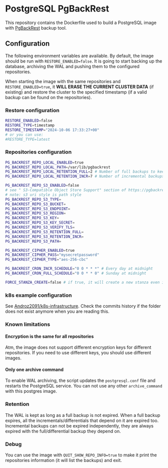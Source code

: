 # PostgreSQL PgBackRest

This repository contains the Dockerfile used to build a PostgreSQL image with [PgBackRest](https://pgbackrest.org/) backup tool.

## Configuration

The following environment variables are available. By default, the image should be run with `RESTORE_ENABLED=false`. It is going to start backing up the database, archiving the WAL and pushing them to the configured repositories.

When starting the image with the same repositories and `RESTORE_ENABLED=true`, it **WILL ERASE THE CURRENT CLUSTER DATA** (if existing) and restore the cluster to the specified timestamp (if a valid backup can be found on the repositories).

### Restore configuration

```bash
RESTORE_ENABLED=false
RESTORE_TYPE=timestamp
RESTORE_TIMESTAMP="2024-10-06 17:33:27+00"
# or you can use:
#RESTORE_TYPE=latest
```

### Repositories configuration

```bash
PG_BACKREST_REPO_LOCAL_ENABLED=true
PG_BACKREST_REPO_LOCAL_PATH=/var/lib/pgbackrest
PG_BACKREST_REPO_LOCAL_RETENTION_FULL=2 # Number of full backups to keep
PG_BACKREST_REPO_LOCAL_RETENTION_INCR=7 # Number of incremental backups to keep

PG_BACKREST_REPO_S3_ENABLED=false
# see " S3-Compatible Object Store Support" section of https://pgbackrest.org/user-guide.html
# note: s3 uri style is path style
PG_BACKREST_REPO_S3_TYPE=
PG_BACKREST_REPO_S3_BUCKET=
PG_BACKREST_REPO_S3_ENDPOINT=
PG_BACKREST_REPO_S3_REGION=
PG_BACKREST_REPO_S3_KEY=
PG_BACKREST_REPO_S3_KEY_SECRET=
PG_BACKREST_REPO_S3_VERIFY_TLS=
PG_BACKREST_REPO_S3_RETENTION_FULL=
PG_BACKREST_REPO_S3_RETENTION_INCR=
PG_BACKREST_REPO_S3_PATH=

PG_BACKREST_CIPHER_ENABLED=true
PG_BACKREST_CIPHER_PASS="mysecretpassword"
PG_BACKREST_CIPHER_TYPE="aes-256-cbc"

PG_BACKREST_CRON_INCR_SCHEDULE="0 0 * * *" # Every day at midnight
PG_BACKREST_CRON_FULL_SCHEDULE="0 0 * * 0" # Sunday at midnight

FORCE_STANZA_CREATE=false # if true, it will create a new stanza even it the Postgres database is already initialized
```

### k8s example configuration

See [Androz2091/k8s-infrastructure](https://github.com/Androz2091/k8s-infrastructure/tree/main/cluster-manifests/db/postgres-pgbackrest). Check the commits history if the folder does not exist anymore when you are reading this.

### Known limitations

#### Encryption is the same for all repositories

Atm, the image does not support different encryption keys for different repositories. If you need to use different keys, you should use different images.

#### Only one archive command

To enable WAL archiving, the script updates the `postgresql.conf` file and restarts the PostgreSQL service. You can not use any other `archive_command` with this postgres image.

### Retention

The WAL is kept as long as a full backup is not expired. When a full backup expires, all the incrementals/differentials that depend on it are expired too. Incremental backups can not be expired independently, they are always expired with the full/differential backup they depend on.

### Debug

You can use the image with `QUIT_SHOW_REPO_INFO=true` to make it print the repositories information (it will list the backups) and exit.
